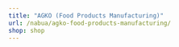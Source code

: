 ```yaml
---
title: "AGKO (Food Products Manufacturing)"
url: /nabua/agko-food-products-manufacturing/
shop: shop
---
```

